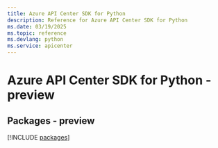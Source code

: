 ```yaml
---
title: Azure API Center SDK for Python
description: Reference for Azure API Center SDK for Python
ms.date: 03/19/2025
ms.topic: reference
ms.devlang: python
ms.service: apicenter
---
```

# Azure API Center SDK for Python - preview
## Packages - preview
[!INCLUDE [packages](api-center-index.md)]
